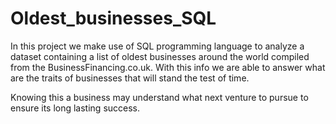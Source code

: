 # Oldest_businesses_SQL

In this project we make use of SQL programming language to analyze a dataset containing a list of oldest 
businesses around the world compiled from the BusinessFinancing.co.uk. With this info we are able to answer what are the traits of 
businesses that will stand the test of time. 

Knowing this a business may understand what next venture to pursue to ensure its long lasting success. 
